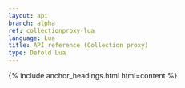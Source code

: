```yaml
---
layout: api
branch: alpha
ref: collectionproxy-lua
language: Lua
title: API reference (Collection proxy)
type: Defold Lua
---
```

{% include anchor_headings.html html=content %}